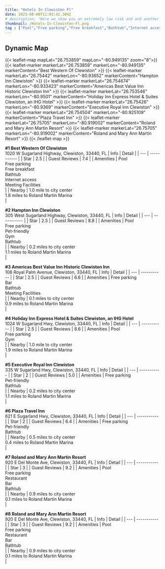 ```yaml
---
title: "Hotels In Clewiston Fl"
date: 2023-08-06T11:03:42.384Z
# description: "Here we show you an extremely low risk and and another medium risk approach to earn passive income "
thumbnail: /Hotels-In-Clewiston-Fl.png
tag : ["Pool","Free parking","Free breakfast","Bathtub","Internet access","Meeting Facilities","Pet-friendly","Gym","Bar","Restaurant"]
---
```


## Dynamic Map
{{< leaflet-map  mapLat="26.753859" mapLon="-80.949135" zoom="8">}}
    {{< leaflet-marker markerLat="26.753859" markerLon="-80.949135" markerContent="Best Western Of Clewiston" >}}
    {{< leaflet-marker markerLat="26.75442" markerLon="-80.93652" markerContent="Hampton Inn Clewiston" >}}
    {{< leaflet-marker markerLat="26.754674" markerLon="-80.933423" markerContent="Americas Best Value Inn Historic Clewiston Inn" >}}
    {{< leaflet-marker markerLat="26.753546" markerLon="-80.9501" markerContent="Holiday Inn Express Hotel & Suites Clewiston, an IHG Hotel" >}}
    {{< leaflet-marker markerLat="26.75426" markerLon="-80.9369" markerContent="Executive Royal Inn Clewiston" >}}
    {{< leaflet-marker markerLat="26.754504" markerLon="-80.925109" markerContent="Plaza Travel Inn" >}}
    {{< leaflet-marker markerLat="26.75705" markerLon="-80.919002" markerContent="Roland and Mary Ann Martin Resort" >}}
    {{< leaflet-marker markerLat="26.75705" markerLon="-80.919002" markerContent="Roland and Mary Ann Martin Resort" >}}
{{< /leaflet-map >}}


**#1 Best Western Of Clewiston**<br>1020 W Sugarland Highway, Clewiston, 33440, FL
| Info | Detail |
| --- | ----------- |
| Star | 2.5 |
| Guest Reviews | 7.4 |
| Amenities | Pool<br>Free parking<br>Free breakfast<br>Bathtub<br>Internet access<br>Meeting Facilities<br> |
| Nearby | 1.0 mile to city center<br>1.8 miles to Roland Martin Marina<br> |

**#2 Hampton Inn Clewiston**<br>305 West Sugarland Highway, Clewiston, 33440, FL
| Info | Detail |
| --- | ----------- |
| Star | 2.5 |
| Guest Reviews | 8.8 |
| Amenities | Pool<br>Free parking<br>Pet-friendly<br>Gym<br>Bathtub<br> |
| Nearby | 0.2 miles to city center<br>1.1 miles to Roland Martin Marina<br> |

**#3 Americas Best Value Inn Historic Clewiston Inn**<br>108 Royal Palm Avenue, Clewiston, 33440, FL
| Info | Detail |
| --- | ----------- |
| Star | 2.5 |
| Guest Reviews | 6.6 |
| Amenities | Free parking<br>Bar<br>Bathtub<br>Meeting Facilities<br> |
| Nearby | 0.1 miles to city center<br>0.9 miles to Roland Martin Marina<br> |

**#4 Holiday Inn Express Hotel & Suites Clewiston, an IHG Hotel**<br>1024 W Sugarland Hwy, Clewiston, 33440, FL
| Info | Detail |
| --- | ----------- |
| Star | 2.5 |
| Guest Reviews | 8.6 |
| Amenities | Pool<br>Free parking<br>Gym<br> |
| Nearby | 1.0 mile to city center<br>1.9 miles to Roland Martin Marina<br> |

**#5 Executive Royal Inn Clewiston**<br>335 W Sugarland Hwy, Clewiston, 33440, FL
| Info | Detail |
| --- | ----------- |
| Star | 2 |
| Guest Reviews | 5.0 |
| Amenities | Free parking<br>Pet-friendly<br>Bathtub<br> |
| Nearby | 0.2 miles to city center<br>1.1 miles to Roland Martin Marina<br> |

**#6 Plaza Travel Inn**<br>621 E Sugarland Hwy, Clewiston, 33440, FL
| Info | Detail |
| --- | ----------- |
| Star | 2 |
| Guest Reviews | 6.4 |
| Amenities | Free parking<br>Pet-friendly<br>Bathtub<br> |
| Nearby | 0.5 miles to city center<br>0.4 miles to Roland Martin Marina<br> |

**#7 Roland and Mary Ann Martin Resort**<br>920 E Del Monte Ave, Clewiston, 33440, FL
| Info | Detail |
| --- | ----------- |
| Star | 3 |
| Guest Reviews | 9.2 |
| Amenities | Pool<br>Free parking<br>Restaurant<br>Bar<br>Bathtub<br> |
| Nearby | 0.9 miles to city center<br>0.1 miles to Roland Martin Marina<br> |

**#8 Roland and Mary Ann Martin Resort**<br>920 E Del Monte Ave, Clewiston, 33440, FL
| Info | Detail |
| --- | ----------- |
| Star | 3 |
| Guest Reviews | 9.2 |
| Amenities | Pool<br>Free parking<br>Restaurant<br>Bar<br>Bathtub<br> |
| Nearby | 0.9 miles to city center<br>0.1 miles to Roland Martin Marina<br> |

